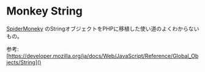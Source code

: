# Monkey String


[SpiderMoneky](https://developer.mozilla.org/ja/docs/SpiderMonkey) のStringオブジェクトをPHPに移植した使い道のよくわからないもの。


参考:
[https://developer.mozilla.org/ja/docs/Web/JavaScript/Reference/Global_Objects/String]()